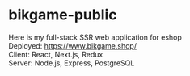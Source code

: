 # bikgame-public
Here is my full-stack SSR web application for eshop <br />
Deployed: https://www.bikgame.shop/ <br />
Client: React, Next.js, Redux <br />
Server: Node.js, Express, PostgreSQL
